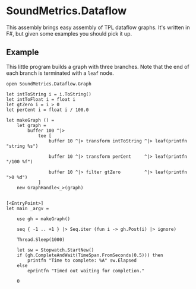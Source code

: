 ﻿# SoundMetrics.Dataflow

This assembly brings easy assembly of TPL dataflow graphs.
It's written in F#, but given some examples you should pick
it up.

## Example

This little program builds a graph with three branches.
Note that the end of each branch is terminated with a `leaf` node.

```F#
open SoundMetrics.Dataflow.Graph

let intToString i = i.ToString()
let intToFloat i = float i
let gtZero i = i > 0
let perCent i = float i / 100.0

let makeGraph () =
    let graph =
        buffer 100 ^|>
            tee [
                buffer 10 ^|> transform intToString ^|> leaf(printfn "string %s")

                buffer 10 ^|> transform perCent     ^|> leaf(printfn "/100 %f")

                buffer 10 ^|> filter gtZero         ^|> leaf(printfn ">0 %d")
            ]
    new GraphHandle<_>(graph)


[<EntryPoint>]
let main _argv =

    use gh = makeGraph()

    seq { -1 .. +1 } |> Seq.iter (fun i -> gh.Post(i) |> ignore)

    Thread.Sleep(1000)

    let sw = Stopwatch.StartNew()
    if (gh.CompleteAndWait(TimeSpan.FromSeconds(0.5))) then
        printfn "Time to complete: %A" sw.Elapsed
    else
        eprintfn "Timed out waiting for completion."

    0
```
